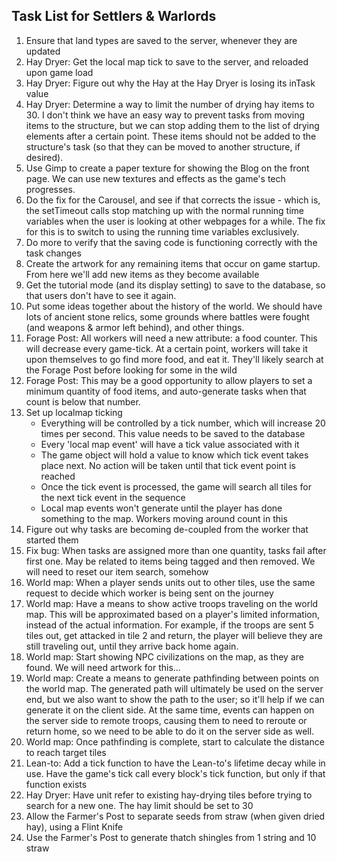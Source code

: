 ## Task List for Settlers & Warlords

1.  Ensure that land types are saved to the server, whenever they are updated
2.  Hay Dryer: Get the local map tick to save to the server, and reloaded upon game load
3.  Hay Dryer: Figure out why the Hay at the Hay Dryer is losing its inTask value
4.  Hay Dryer: Determine a way to limit the number of drying hay items to 30. I don't think we have an easy way to prevent tasks from moving items to the structure, but we can stop adding them to the list of drying elements after a certain point. These items should not be added to the structure's task (so that they can be moved to another structure, if desired).
5.  Use Gimp to create a paper texture for showing the Blog on the front page. We can use new textures and effects as the game's tech progresses.
6.  Do the fix for the Carousel, and see if that corrects the issue - which is, the setTimeout calls stop matching up with the normal running time variables when the user is looking at other webpages for a while. The fix for this is to switch to using the running time variables exclusively.
7.  Do more to verify that the saving code is functioning correctly with the task changes
8.  Create the artwork for any remaining items that occur on game startup. From here we'll add new items as they become available
9.  Get the tutorial mode (and its display setting) to save to the database, so that users don't have to see it again.
10. Put some ideas together about the history of the world. We should have lots of ancient stone relics, some grounds where battles were fought (and weapons & armor left behind), and other things.
11. Forage Post: All workers will need a new attribute: a food counter. This will decrease every game-tick. At a certain point, workers will take it upon themselves to go find more food, and eat it. They'll likely search at the Forage Post before looking for some in the wild
12. Forage Post: This may be a good opportunity to allow players to set a minimum quantity of food items, and auto-generate tasks when that count is below that number.
13. Set up localmap ticking
    -   Everything will be controlled by a tick number, which will increase 20 times per second. This value needs to be saved to the database
    -   Every 'local map event' will have a tick value associated with it
    -   The game object will hold a value to know which tick event takes place next. No action will be taken until that tick event point is reached
    -   Once the tick event is processed, the game will search all tiles for the next tick event in the sequence
    -   Local map events won't generate until the player has done something to the map. Workers moving around count in this
14. Figure out why tasks are becoming de-coupled from the worker that started them
15. Fix bug: When tasks are assigned more than one quantity, tasks fail after first one. May be related to items being tagged and then removed. We will need to reset our item search, somehow
16. World map: When a player sends units out to other tiles, use the same request to decide which worker is being sent on the journey
17. World map: Have a means to show active troops traveling on the world map. This will be approximated based on a player's limited information, instead of the actual information. For example, if the troops are sent 5 tiles out, get attacked in tile 2 and return, the player will believe they are still traveling out, until they arrive back home again.
18. World map: Start showing NPC civilizations on the map, as they are found. We will need artwork for this...
19. World map: Create a means to generate pathfinding between points on the world map. The generated path will ultimately be used on the server end, but we also want to show the path to the user; so it'll help if we can generate it on the client side. At the same time, events can happen on the server side to remote troops, causing them to need to reroute or return home, so we need to be able to do it on the server side as well.
20. World map: Once pathfinding is complete, start to calculate the distance to reach target tiles
21. Lean-to: Add a tick function to have the Lean-to's lifetime decay while in use. Have the game's tick call every block's tick function, but only if that function exists
22. Hay Dryer: Have unit refer to existing hay-drying tiles before trying to search for a new one. The hay limit should be set to 30
23. Allow the Farmer's Post to separate seeds from straw (when given dried hay), using a Flint Knife
24. Use the Farmer's Post to generate thatch shingles from 1 string and 10 straw
